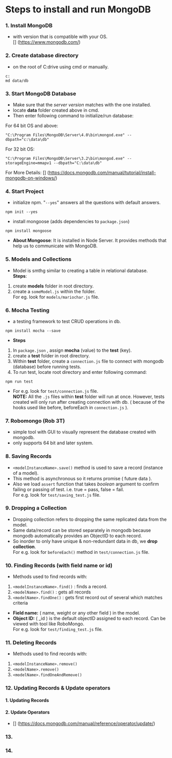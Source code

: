 # Steps to install and run MongoDB

### 1.  Install **MongoDB**  
* with version that is compatible with your OS.  
[<Download here>] (https://www.mongodb.com/)

### 2. Create database directory
* on the root of C:drive using cmd or manually.
```
c: 
md data/db
```

### 3. Start MongoDB Database
* Make sure that the *server version* matches with the one installed.
* locate **data** folder created above in cmd. 
* Then enter following command to initialize/run database:  

For 64 bit OS and above:
```
"C:\Program Files\MongoDB\Server\4.0\bin\mongod.exe" --dbpath="c:\data\db"
```  

For 32 bit OS:
```
"C:\Program Files\MongoDB\Server\3.2\bin\mongod.exe" --storageEngine=mmapv1 --dbpath="C:\data\db"
```

For More Details: [<MongoDB Documentation>] (https://docs.mongodb.com/manual/tutorial/install-mongodb-on-windows/)

### 4. Start Project
* initialize npm. "`--yes`" answers all the questions with default answers.
```
npm init --yes
```
* install mongoose (adds dependencies to `package.json`)
```
npm install mongoose
```
* **About Mongoose**: It is installed in Node Server. It provides methods that help us to communicate with MongoDB.

### 5. Models and Collections
* Model is smthg similar to creating a table in relational database.  
**Steps**:
1. create **models** folder in root directory.
2. create a `someModel.js` within the folder.  
For eg. look for `models/mariochar.js` file.

### 6. Mocha Testing
* a testing framework to test CRUD operations in db.
```
npm install mocha --save
```  
* **Steps**
1. In `package.json` , assign **mocha** (value) to the **test** (key).
2. create a **test** folder in root directory.
3. Within **test** folder, create a `connection.js` file to connect with mongodb (database) before running tests.  
4. To run test, locate root directory and enter following command:
```
npm run test
```  
* For e.g. look for `test/connection.js` file.  
**NOTE:** All the `.js` files within **test** folder will run at once. However, tests created will only run after creating connection with db. ( because of the hooks used like before, beforeEach in `connection.js` ).

### 7. Robomongo (Rob 3T)
* simple tool with GUI to visually represent the database created with mongodb.
* only supports 64 bit and later system.

### 8. Saving Records
* `<modelInstanceName>.save()` method is used to save a record (instance of a model).  
* This method is asynchronous so it returns promise ( future data ).
* Also we load `assert` function that takes *boolean* argument to confirm failing or passing of test. i.e. true = pass, false = fail.  
For e.g. look for `test/saving_test.js` file. 

### 9. Dropping a Collection
* Dropping collection refers to dropping the same replicated data from the model.
* Same data/record can be stored separately in mongodb because mongodb automatically provides an ObjectID to each record.
* So inorder to only have unique & non-redundant data in db, we **drop collection**.  
For e.g. look for `beforeEach()` method in `test/connection.js` file.


### 10. Finding Records (with field name or id)
* Methods used to find records with:
1. `<modelInstanceName>.find()` : finds a record.
2. `<modelName>.find()`         : gets all records
3. `<modelName>.findOne()`      : gets first record out of several which matches criteria

* **Field name:** ( name, weight or any other field ) in the model.
* **Object ID:** ( _id ) is the default objectID assigned to each record. Can be viewed with tool like RoboMongo.  
For e.g. look for `test/finding_test.js` file.

### 11. Deleting Records
* Methods used to find records with:
1. `<modelInstanceName>.remove()`
2. `<modelName>.remove()`
3. `<modelName>.findOneAndRemove()`

### 12. Updating Records & Update operators
#### 1. Updating Records
#### 2. Update Operators
* [<More update operators>] (https://docs.mongodb.com/manual/reference/operator/update/)

### 13. 

### 14. 
